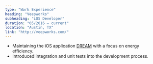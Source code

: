 ```yaml
---
type: "Work Experience"
heading: "Veepworks"
subheading: "iOS Developer"
duration: "05/2016 – current"
location: "Austin, TX"
link: "http://veepworks.com/"
---
```


+ Maintaining the iOS application [DREAM](https://itunes.apple.com/us/app/dream-crowdsourced-situational/id1072213501?mt=8) with a focus on energy efficiency. 
+ Introduced integration and unit tests into the development process.